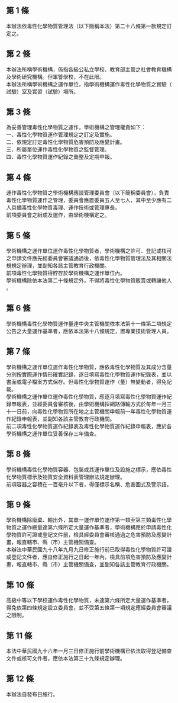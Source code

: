 第 1 條
-------
本辦法依毒性化學物質管理法（以下簡稱本法）第二十八條第一款規定訂  
定之。

第 2 條
-------
本辦法所稱學術機構，係指各級公私立學校、教育部主管之社會教育機構  
及學術研究機構。但軍警學校，不在此限。  
本辦法所稱學術機構之運作單位，指學術機構運作毒性化學物質之實驗（  
試驗）室及實習（試驗）場所。

第 3 條
-------
為妥善管理毒性化學物質之運作，學術機構之管理權責如下：  
一、毒性化學物質運作管理規定之訂定及實施。  
二、依規定訂定毒性化學物質危害預防及應變計畫。  
三、所屬單位運作毒性化學物質之監督管理。  
四、毒性化學物質運作紀錄之彙整及定期申報。

第 4 條
-------
運作毒性化學物質之學術機構應設管理委員會（以下簡稱委員會），負責  
毒性化學物質運作之管理，委員會應置委員五人至七人，其中至少應有二  
人具備毒性化學物質毒理、運作技術或管理專長。  
前項委員會之組成及運作，由學術機構定之。

第 5 條
-------
學術機構之運作單位運作毒性化學物質者，學術機構之許可、登記或核可  
之申請文件應先經委員會審議通過後，依毒性化學物質管理法及其相關法  
規規定辦理，並副知各該主管教育行政機關。  
前項毒性化學物質得貯存於學術機構之運作單位內。  
學術機構除依本法第二十條規定外，不得將毒性化學物質販賣或轉讓他人  
。

第 6 條
-------
學術機構毒性化學物質運作量達中央主管機關依本法第十一條第二項規定  
公告之大量運作基準者，應依本法第十八條規定，置專業技術管理人員。

第 7 條
-------
學術機構之運作單位運作毒性化學物質，應依毒性化學物質及其成分含量  
分別按實際運作情形確實記錄，逐日填寫毒性化學物質運作紀錄表，並以  
書面或電子檔案方式保存。但毒性化學物質運作（量）無變動者，得免記  
載。  
學術機構之運作單位運作毒性化學物質，應逐月填寫毒性化學物質運作紀  
錄申報表，並經委員會審核後，由學術機構採網路傳輸方式於每年一月三  
十一日前，向毒性化學物質所在地之主管機關申報前一年毒性化學物質運  
作紀錄申報表，並副知各該主管教育行政機關。  
前二項毒性化學物質運作紀錄表及毒性化學物質運作紀錄申報表，應於各  
學術機構之運作單位妥善保存三年備查。

第 8 條
-------
學術機構毒性化學物質容器、包裝或其運作單位及設施之標示，應依毒性  
化學物質標示及物質安全資料表管理辦法規定辦理。  
前項容器之容積在一百毫升以下者，得僅標示名稱、危害圖式及警示語。

第 9 條
-------
學術機構除廢棄、輸出外，其單一運作單位運作第一類至第三類毒性化學  
物質之運作總量達第六條所定大量運作基準者，學術機構應於申請毒性化  
學物質許可證或登記文件前，檢具經委員會審核通過之危害預防及應變計  
畫，報直轄市、縣（市）主管機關備查。  
本辦法中華民國九十八年九月九日修正施行前已取得毒性化學物質許可證  
或登記文件者，應自修正施行之日起一年內，檢具前項危害預防及應變計  
畫，報直轄市、縣（市）主管機關備查，並副知各該主管教育行政機關。

第 10 條
--------
高級中等以下學校運作毒性化學物質，未達第六條所定大量運作基準者，  
得免依第四條規定設立委員會，並不受第五條第一項規定應經委員會審議  
之限制。

第 11 條
--------
本法中華民國九十六年一月三日修正施行前學術機構已依法取得登記備查  
文件或核可文件者，應依本法第三十九條規定辦理。

第 12 條
--------
本辦法自發布日施行。

